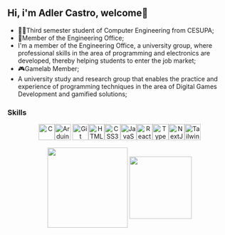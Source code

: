 ## Hi, i'm Adler Castro, welcome👋

- 👨‍🎓Third semester student of Computer Engineering from CESUPA;
- 👾Member of the Engineering Office;
- I'm a member of the Engineering Office, a university group, where professional skills in the area of ​​programming and electronics are developed, thereby helping students to enter the job market;
- 🎮Gamelab Member;
- A university study and research group that enables the practice and experience of programming techniques in the area of ​​Digital Games Development and gamified     solutions;

### Skills
<p align="center">
<a href="https://docs.microsoft.com/en-us/cpp/?view=msvc-170" target="_blank" rel="noreferrer"><img
            src="https://raw.githubusercontent.com/danielcranney/readme-generator/main/public/icons/skills/c-colored.svg"
            width="36" height="36" alt="C" /></a><a href="https://store.arduino.cc/?gclid=Cj0KCQjw2eilBhCCARIsAG0Pf8uueBifykWcsSS4LPESeGQfxGVKJYnzV7bz471XfknQJy_1VINVWM8aAkLtEALw_wcB"
        target="_blank" rel="noreferrer"><img
            src="https://raw.githubusercontent.com/danielcranney/readme-generator/main/public/icons/skills/arduino-colored.svg"
            width="36" height="36" alt="Arduino" /></a> <a href="https://git-scm.com/" target="_blank" rel="noreferrer"><img
            src="https://raw.githubusercontent.com/danielcranney/readme-generator/main/public/icons/skills/git-colored.svg"
            width="36" height="36" alt="Git" /></a><a href="https://developer.mozilla.org/en-US/docs/Glossary/HTML5" target="_blank" rel="noreferrer"><img
            src="https://raw.githubusercontent.com/danielcranney/readme-generator/main/public/icons/skills/html5-colored.svg"
            width="36" height="36" alt="HTML5" /></a><a href="https://www.w3.org/TR/CSS/#css" target="_blank" rel="noreferrer"><img
            src="https://raw.githubusercontent.com/danielcranney/readme-generator/main/public/icons/skills/css3-colored.svg"
            width="36" height="36" alt="CSS3" /></a><a href="https://developer.mozilla.org/en-US/docs/Web/JavaScript" target="_blank" rel="noreferrer"><img
            src="https://raw.githubusercontent.com/danielcranney/readme-generator/main/public/icons/skills/javascript-colored.svg"
            width="36" height="36" alt="JavaScript" /></a><a href="https://reactjs.org/" target="_blank" rel="noreferrer"><img
            src="https://raw.githubusercontent.com/danielcranney/readme-generator/main/public/icons/skills/react-colored.svg"
            width="36" height="36" alt="React" /></a><a href="https://www.typescriptlang.org/" target="_blank" rel="noreferrer"><img
            src="https://raw.githubusercontent.com/danielcranney/readme-generator/main/public/icons/skills/typescript-colored.svg"
            width="36" height="36" alt="TypeScript" /></a><a href="https://nextjs.org/docs" target="_blank" rel="noreferrer"><img
            src="https://raw.githubusercontent.com/danielcranney/readme-generator/main/public/icons/skills/nextjs-colored.svg"
            width="36" height="36" alt="NextJs" /></a><a href="https://tailwindcss.com/" target="_blank" rel="noreferrer"><img
            src="https://raw.githubusercontent.com/danielcranney/readme-generator/main/public/icons/skills/tailwindcss-colored.svg"
            width="36" height="36" alt="TailwindCSS" /></a></p>


<div align="center" style="margin-bottom:200px">
  <a href="https://github.com/AdlerCastro"><img height= "180em" align="center" src="https://github-readme-stats.vercel.app/api?username=AdlerCastro&show_icons=true&theme=tokyonight&include_all_commits=true&count_private=true"/></a>  
  <a href="https://github.com/AdlerCastro"><img height= "140em" align ="center" src="https://github-readme-stats.vercel.app/api/top-langs/?username=AdlerCastro&layout=compact&langs_count=16&theme=tokyonight"/></a>
</div>
